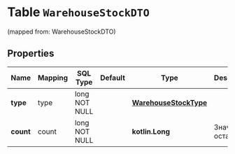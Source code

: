 
# Table `WarehouseStockDTO`
(mapped from: WarehouseStockDTO)

## Properties
Name | Mapping | SQL Type | Default | Type | Description | Notes
---- | ------- | -------- | ------- | ---- | ----------- | -----
**type** | type | long NOT NULL |  | [**WarehouseStockType**](WarehouseStockType.md) |  |  [foreignkey]
**count** | count | long NOT NULL |  | **kotlin.Long** | Значение остатков. | 




